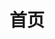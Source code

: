 ---
home: true
title: 首页
heroImage: https://vuejs.press/images/hero.png
actions:
  - text: 我的项目
    link: /zh/my-projects/
    type: primary

  - text: 简历
    link: /zh/curriculum-vitae/
    type: secondary

features:
  - title: 学校
    details: 湖州师范学院
  - title: 专业
    details: 电子信息工程
  - title: 研究领域
    details: 自动控制，图像处理
  - title: 奖学金
    details:
      "2021-2022 学年校一等奖学金，2022-2023 学年校特等奖学金"
  - title: 竞赛
    details: 2022 年全国大学生电子设计竞赛省三等奖，2023 年全国大学生电子设计竞赛国家二等奖，2024 年全国大学生电子设计竞赛科技前沿邀请赛（已入围国赛）
  - title: 绩点（5分制）
    details: 平均绩点3.99，第一学期4.00，第二学期3.93，第三学期3.87，第四学期3.92，第五学期4.03，第六学期4.48
---